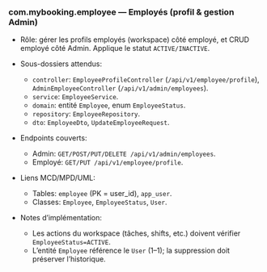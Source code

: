 ### com.mybooking.employee — Employés (profil & gestion Admin)

- Rôle: gérer les profils employés (workspace) côté employé, et CRUD employé côté Admin. Applique le statut `ACTIVE/INACTIVE`.

- Sous-dossiers attendus:
  - `controller`: `EmployeeProfileController` (`/api/v1/employee/profile`), `AdminEmployeeController` (`/api/v1/admin/employees`).
  - `service`: `EmployeeService`.
  - `domain`: entité `Employee`, enum `EmployeeStatus`.
  - `repository`: `EmployeeRepository`.
  - `dto`: `EmployeeDto`, `UpdateEmployeeRequest`.

- Endpoints couverts:
  - Admin: `GET/POST/PUT/DELETE /api/v1/admin/employees`.
  - Employé: `GET/PUT /api/v1/employee/profile`.

- Liens MCD/MPD/UML:
  - Tables: `employee` (PK = user_id), `app_user`.
  - Classes: `Employee`, `EmployeeStatus`, `User`.

- Notes d’implémentation:
  - Les actions du workspace (tâches, shifts, etc.) doivent vérifier `EmployeeStatus=ACTIVE`.
  - L’entité `Employee` référence le `User` (1–1); la suppression doit préserver l’historique.
